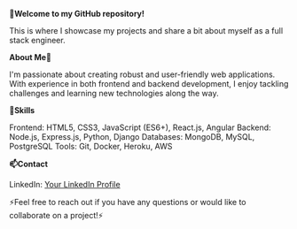 **👋Welcome to my GitHub repository!**

This is where I showcase my projects and share a bit about myself as a full stack engineer.

**About Me👀**

I'm passionate about creating robust and user-friendly web applications. With experience in both frontend and backend development, I enjoy tackling challenges and learning new technologies along the way.

**🌱Skills** 

Frontend: HTML5, CSS3, JavaScript (ES6+), React.js, Angular
Backend: Node.js, Express.js, Python, Django
Databases: MongoDB, MySQL, PostgreSQL
Tools: Git, Docker, Heroku, AWS

**📫Contact**

LinkedIn: [Your LinkedIn Profile ](https://www.linkedin.com/in/stevenplm/)

⚡Feel free to reach out if you have any questions or would like to collaborate on a project!⚡
